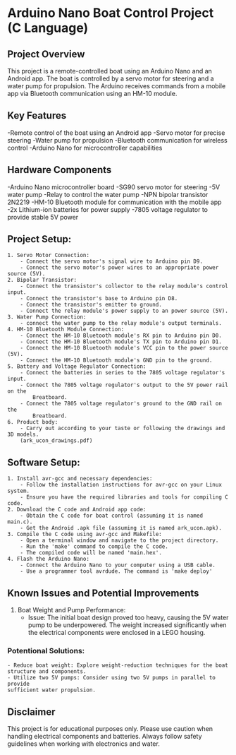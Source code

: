 # Arduino Nano Boat Control Project (C Language)

## Project Overview

This project is a remote-controlled boat using an Arduino Nano and an Android 
app. The boat is controlled by a servo motor for steering and a water pump for 
propulsion. The Arduino receives commands from a mobile app via Bluetooth 
communication using an HM-10 module.

## Key Features

-Remote control of the boat using an Android app
-Servo motor for precise steering
-Water pump for propulsion
-Bluetooth communication for wireless control
-Arduino Nano for microcontroller capabilities

## Hardware Components

-Arduino Nano microcontroller board
-SG90 servo motor for steering
-5V water pump
-Relay to control the water pump
-NPN bipolar transistor 2N2219
-HM-10 Bluetooth module for communication with the mobile app
-2x Lithium-ion batteries for power supply
-7805 voltage regulator to provide stable 5V power

## Project Setup:

	1. Servo Motor Connection:
		- Connect the servo motor's signal wire to Arduino pin D9.
		- Connect the servo motor's power wires to an appropriate power source (5V).
	2. Bipolar Transistor:
		- Connect the transistor's collector to the relay module's control input.
		- Connect the transistor's base to Arduino pin D8.
		- Connect the transistor's emitter to ground.
		- Connect the relay module's power supply to an power source (5V).
	3. Water Pump Connection:
		- connect the water pump to the relay module's output terminals.
	4. HM-10 Bluetooth Module Connection:
		- Connect the HM-10 Bluetooth module's RX pin to Arduino pin D0.
		- Connect the HM-10 Bluetooth module's TX pin to Arduino pin D1.
		- Connect the HM-10 Bluetooth module's VCC pin to the power source (5V).
		- Connect the HM-10 Bluetooth module's GND pin to the ground.
	5. Battery and Voltage Regulator Connection:
		- Connect the batteries in series to the 7805 voltage regulator's input.
		- Connect the 7805 voltage regulator's output to the 5V power rail on the 
			Breatboard.
		- Connect the 7805 voltage regulator's ground to the GND rail on the 
			Breatboard.
	6. Product body:
		- Carry out according to your taste or following the drawings and 3D models.
		(ark_ucon_drawings.pdf)

## Software Setup:
	
	1. Install avr-gcc and necessary dependencies:
		- Follow the installation instructions for avr-gcc on your Linux system.
		- Ensure you have the required libraries and tools for compiling C code.
	2. Download the C code and Android app code:
		- Obtain the C code for boat control (assuming it is named main.c).
		- Get the Android .apk file (assuming it is named ark_ucon.apk).
	3. Compile the C code using avr-gcc and Makefile:
		- Open a terminal window and navigate to the project directory.
		- Run the 'make' command to compile the C code.
		- The compiled code will be named 'main.hex'.
	4. Flash the Arduino Nano:
		- Connect the Arduino Nano to your computer using a USB cable.
		- Use a programmer tool avrdude. The command is 'make deploy'

## Known Issues and Potential Improvements

1. Boat Weight and Pump Performance:
	- Issue: The initial boat design proved too heavy, causing the 5V water pump to 
	be underpowered. The weight increased significantly when the electrical 
	components were enclosed in a LEGO housing.
### Potentional Solutions:
	- Reduce boat weight: Explore weight-reduction techniques for the boat 
	structure and components.
	- Utilize two 5V pumps: Consider using two 5V pumps in parallel to provide 
	sufficient water propulsion.
	
## Disclaimer

This project is for educational purposes only. Please use caution when handling 
electrical components and batteries. Always follow safety guidelines when working 
with electronics and water.
